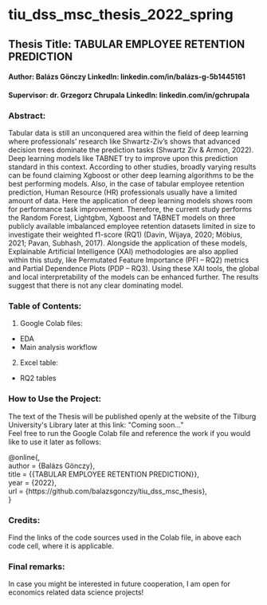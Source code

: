 # tiu_dss_msc_thesis_2022_spring

## Thesis Title: TABULAR EMPLOYEE RETENTION PREDICTION
#### Author: Balázs Gönczy LinkedIn: linkedin.com/in/balázs-g-5b1445161
#### Supervisor: dr. Grzegorz Chrupala LinkedIn: linkedin.com/in/gchrupala

### Abstract:

Tabular data is still an unconquered area within the field of deep learning where professionals’ research like Shwartz-Ziv’s shows that advanced decision trees dominate the prediction tasks (Shwartz Ziv & Armon, 2022). Deep learning models like TABNET try to improve upon this prediction standard in this context. According to other studies, broadly varying results can be found claiming Xgboost or other deep learning algorithms to be the best performing models. Also, in the case of tabular employee retention prediction, Human Resource (HR) professionals usually have a limited amount of data. Here the application of deep learning models shows room for performance task improvement. Therefore, the current study performs the Random Forest, Lightgbm, Xgboost and TABNET models on three publicly available imbalanced employee retention datasets limited in size to investigate their weighted f1-score (RQ1) (Davin, Wijaya, 2020; Möbius, 2021; Pavan, Subhash, 2017). Alongside the application of these models, Explainable Artificial Intelligence (XAI) methodologies are also applied within this study, like Permutated Feature Importance (PFI – RQ2) metrics and Partial Dependence Plots (PDP – RQ3). Using these XAI tools, the global and local interpretability of the models can be enhanced further. The results suggest that there is not any clear dominating model.

### Table of Contents:
1. Google Colab files:
  - EDA
  - Main analysis workflow
2. Excel table:
  - RQ2 tables

### How to Use the Project:
The text of the Thesis will be published openly at the website of the Tilburg University's Library later at this link: "Coming soon..." <br />
Feel free to run the Google Colab file and reference the work if you would like to use it later as follows: <br />

@online{, <br />
  author = {Balázs Gönczy}, <br />
  title = {{TABULAR EMPLOYEE RETENTION PREDICTION}}, <br />
  year = {2022}, <br />
  url = {https://<i></i>github.com/balazsgonczy/tiu_dss_msc_thesis}, <br />
} <br />

### Credits:
Find the links of the code sources used in the Colab file, in above each code cell, where it is applicable.

### Final remarks:
In case you might be interested in future cooperation, I am open for economics related data science projects!
